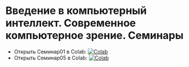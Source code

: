 # Введение в компьютерный интеллект. Современное компьютерное зрение. Семинары

* Открыть Семинар01 в Colab: [![Colab](https://colab.research.google.com/assets/colab-badge.svg)](https://colab.research.google.com/github/mlcoursemm/cv2022spring/blob/master/seminars/seminar01-intro_colab.ipynb)
* Открыть Семинар05 в Colab: [![Colab](https://colab.research.google.com/assets/colab-badge.svg)](https://colab.research.google.com/github/mlcoursemm/cv2022spring/blob/master/seminars/seminar05-train_cnn_keras.ipynb)
